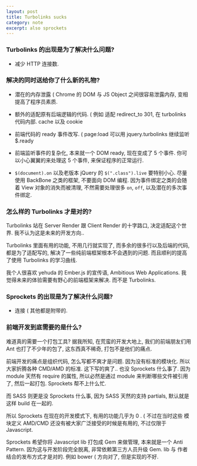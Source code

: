 ```yaml
---
layout: post
title: Turbolinks sucks
category: note
excerpt: also sprockets
---
```


### Turbolinks 的出现是为了解决什么问题?

- 减少 HTTP 连接数.

### 解决的同时送给你了什么新的礼物?

- 潜在的内存泄露 ( Chrome 的 DOM 与 JS Object 之间很容易泄露内存, 变相提高了程序员素质.

- 额外的适配原有后端逻辑的代码. ( 例如 适配 redirect_to 301, 在 turbolinks 代码内部. cache 以及 cookie

- 前端代码的 ready 事件改写. ( page:load 可以用 jquery.turbolinks 继续监听 $.ready

- 前端监听事件的复杂化, 本来就一个 DOM ready, 现在变成了 5 个事件. 你可以小心翼翼的来处理这 5 个事件, 来保证程序的正常运行.

- `$(document).on` 以及老版本 jQuery 的 `$(".class").live` 要特别小心. 尽量使用 BackBone 之类的框架, 不要面向 DOM 编程. 因为事件绑定之类的会随着 View 对象的消失而被清理, 不然需要处理很多 `on`, `off`, 以及潜在的多次事件绑定.

### 怎么样的 Turbolinks 才是对的?

Turbolinks 站在 Server Render 跟 Client Render 的十字路口, 决定适配这个世界. 我不认为这是未来的开发方向..

Turbolinks 里面有用的功能, 不用几行就实现了, 而多余的很多行以及后端的代码, 都是为了适配写的, 解决了一些纯前端框架根本不会遇到的问题. 而且顺利的提高了使用 Turbolinks 的学习曲线.

我个人很喜欢 yehuda 的 Ember.js 的宣传语, Ambitious Web Applications. 我觉得未来的体验需要有野心的前端框架来解决. 而不是 Turbolinks.

### Sprockets 的出现是为了解决什么问题?

- 连接 ( 其他都是附带的.

### 前端开发到底需要的是什么?

难道真的需要一个打包工具? 据我所知, 在荒蛮的开发大地上, 我们的前端朋友们用 Ant 也打了不少年的包了, 这东西真不稀奇, 打包不是他们的痛点.

前端开发的痛点是组织代码, 怎么写都不爽才是问题. 因为没有标准的模块化. 所以大家折腾各种 CMD/AMD 的标准. 这下写的爽了.. 也没 Sprockets 什么事了. 因为 module 天然有 require 的属性, 所以必然是通过 module 来判断哪些文件被引用了, 然后一起打包. Sprockets 帮不上什么忙.

而 SASS 则更是没 Sprockets 什么事, 因为 SASS 天然的支持 partials, 默认就是这样 build 在一起的.

所以 Sprockets 在现在的开发模式下, 有用的功能几乎为 0 . ( 不过在当时这些 模块定义 AMD/CMD 还没有被大家广泛接受的时候是有用的, 不过仅限于 Javascript.

Sprockets 希望你将 Javascript lib 打包成 Gem 来做管理, 本来就是一个 Anti Pattern. 因为这与开发阶段完全脱离, 非常依赖第三方人员升级 Gem. lib 与 作者结合的发布方式才是对的. 例如 bower ( 方向对了, 但是实现的不好.

